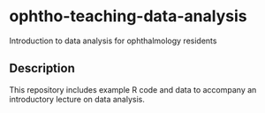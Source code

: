 # ophtho-teaching-data-analysis

Introduction to data analysis for ophthalmology residents

## Description

This repository includes example R code and data to accompany an introductory lecture on data analysis.
